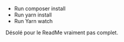 - Run composer install
- Run yarn install
- Run Yarn watch

Désolé pour le ReadMe vraiment pas complet.

